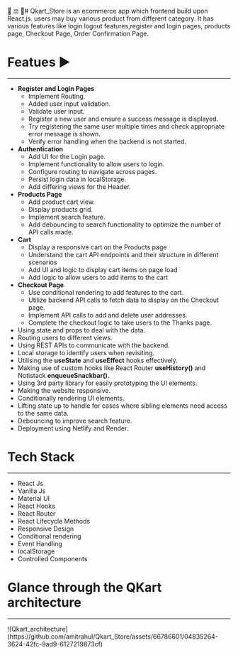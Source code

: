 📄 ⚖️ 📩# 
Qkart_Store is an ecommerce app which frontend build upon React.js. users may buy various product from different category. It has various features like login logout features,register and login pages, products page, Checkout Page, Order Confirmation Page.  

<h1> <b> Featues ▶️</b> </h1>
<hr>

<ul>
	<li><b>Register and Login Pages</b>
		<ul>
			<li>Implement Routing.</li>
			<li>Added user input validation.</li>
			<li>Validate user input.</li>
			<li>Register a new user and ensure a success message is displayed.</li>
			<li>Try registering the same user multiple times and check appropriate error message is shown.</li>
			<li>Verify error handling when the backend is not started.</li>
		</ul>
	</li>
	<li><b>Authentication</b>
		<ul>
			<li>Add UI for the Login page.</li>
			<li>Implement functionality to allow users to login.</li>
			<li>Configure routing to navigate across pages.</li>
			<li>Persist login data in localStorage.</li>
			<li>Add differing views for the Header.</li>
		</ul>
	  </li>
	<li><b>Products Page</b> 
		<ul>
			<li>Add product cart view.</li>
			<li>Display products grid.</li>
			<li>Implement search feature.</li>
			<li>Add debouncing to search functionality to optimize the number of API calls made.</li>
		</ul>
	</li>
	<li><b>Cart</b>
		<ul>
			<li>Display a responsive cart on the Products page</li>
			<li>Understand the cart API endpoints and their structure in different scenarios</li>
			<li>Add UI and logic to display cart items on page load</li>
			<li>Add logic to allow users to add items to the cart</li>
		</ul>
	</li>
	<li><b>Checkout Page</b>
		<ul>
			<li>Use conditional rendering to add features to the cart.</li>
			<li>Utilize backend API calls to fetch data to display on the Checkout page.</li>
			<li>Implement API calls to add and delete user addresses.</li>
			<li>Complete the checkout logic to take users to the Thanks page.</li>
		</ul>
	</li>
	<li>Using state and props to deal with the data.</li>
	<li>Routing users to different views.</li>
	<li>Using REST APIs to communicate with the backend.</li>
	<li>Local storage to identify users when revisiting.</li>
	<li>Utilising the <b>useState</b> and <b>useEffect</b> hooks effectively.</li>
	<li>Making use of custom hooks like React Router <b>useHistory()</b> and Notistack <b>enqueueSnackbar().</b></li>
	<li>Using 3rd party library for easily prototyping the UI elements.</li>
	<li>Making the website responsive.</li>
	<li>Conditionally rendering UI elements.</li>
	<li>Lifting state up to handle for cases where sibling elements need access to the same data.</li>
	<li>Debouncing to improve search feature.</li>
	<li>Deployment using Netlify and Render.</li>
</ul>

<h1> <b>Tech Stack</b> </h1>
<hr>
<ul>
	<li>React Js</li>
	<li>Vanilla Js</li>
	<li>Material UI</li>
	<li>React Hooks</li>
	<li>React Router</li>
	<li>React Lifecycle Methods</li>
	<li>Responsive Design</li>
	<li>Conditional rendering</li>
	<li>Event Handling</li>
	<li>localStorage</li>
	<li>Controlled Components</li>
</ul>

<h1> <b>Glance through the QKart architecture</b></h1>
<hr>
![Qkart_architecture](https://github.com/amitrahul/Qkart_Store/assets/66786601/04835264-3624-42fc-9ad9-6127219873cf)




                    
      
